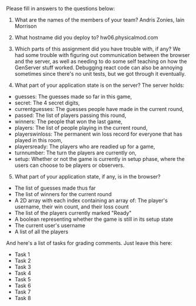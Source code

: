 Please fill in answers to the questions below:

1. What are the names of the members of your team?
Andris Zonies, Iain Morrison

2. What hostname did you deploy to?
hw06.physicalmod.com

3. Which parts of this assignment did you have trouble with, if any?
We had some trouble with figuring out communication between the browser and the server, as well as needing to do some self teaching on
how the GenServer stuff worked. Debugging react code can also be annoying sometimes since there's no unit tests, but we got through it eventually. 

4. What part of your application state is on the server?
The server holds:
- guesses: The guesses made so far in this game,
- secret: The 4 secret digits,
- currentguesses: The guesses people have made in the current round,
- passed: The list of players passing this round,
- winners: The people that won the last game,
- players: The list of people playing in the current round,
- playerswinloss: The permanent win loss record for everyone that has played in this room,
- playersready: The players who are readied up for a game,
- turnnumber: The turn the players are currently on,
- setup: Whether or not the game is currently in setup phase, where the users can choose to be players or observers. 

5. What part of your application state, if any, is in the browser?
- The list of guesses made thus far
- The list of winners for the current round
- A 2D array with each index containing an array of: The player's username, their win count, and their loss count 
- The list of the players currently marked "Ready"
- A boolean representing whether the game is still in its setup state
- The current user's username
- A list of all the players

And here's a list of tasks for grading comments. Just leave this here:
 - Task 1
 - Task 2
 - Task 3
 - Task 4
 - Task 5
 - Task 6
 - Task 7
 - Task 8
